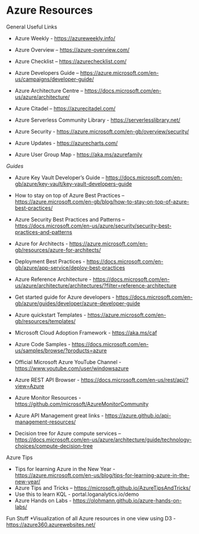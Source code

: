 # Azure Resources
General Useful Links


* Azure Weekly - https://azureweekly.info/

* Azure Overview – https://azure-overview.com/
* Azure Checklist – https://azurechecklist.com/
* Azure Developers Guide – https://azure.microsoft.com/en-us/campaigns/developer-guide/
* Azure Architecture Centre – https://docs.microsoft.com/en-us/azure/architecture/
* Azure Citadel – https://azurecitadel.com/
* Azure Serverless Community Library - https://serverlesslibrary.net/
* Azure Security - https://azure.microsoft.com/en-gb/overview/security/
* Azure Updates - https://azurecharts.com/
* Azure User Group Map - https://aka.ms/azurefamily


*Guides*
* Azure Key Vault Developer’s Guide – https://docs.microsoft.com/en-gb/azure/key-vault/key-vault-developers-guide
* How to stay on top of Azure Best Practices – https://azure.microsoft.com/en-gb/blog/how-to-stay-on-top-of-azure-best-practices/
* Azure Security Best Practices and Patterns – https://docs.microsoft.com/en-us/azure/security/security-best-practices-and-patterns
* Azure for Architects - https://azure.microsoft.com/en-gb/resources/azure-for-architects/
* Deployment Best Practices - https://docs.microsoft.com/en-gb/azure/app-service/deploy-best-practices
* Azure Reference Architecture - https://docs.microsoft.com/en-us/azure/architecture/architectures/?filter=reference-architecture
* Get started guide for Azure developers - https://docs.microsoft.com/en-gb/azure/guides/developer/azure-developer-guide
* Azure quickstart Templates - https://azure.microsoft.com/en-gb/resources/templates/
* Microsoft Cloud Adoption Framework - https://aka.ms/caf
* Azure Code Samples - https://docs.microsoft.com/en-us/samples/browse/?products=azure
* Official Microsoft Azure YouTube Channel - https://www.youtube.com/user/windowsazure
* Azure REST API Browser - https://docs.microsoft.com/en-us/rest/api/?view=Azure
* Azure Monitor Resources - https://github.com/microsoft/AzureMonitorCommunity
* Azure API Management great links - https://azure.github.io/api-management-resources/

* Decision tree for Azure compute services – https://docs.microsoft.com/en-us/azure/architecture/guide/technology-choices/compute-decision-tree

Azure Tips 
* Tips for learning Azure in the New Year - https://azure.microsoft.com/en-us/blog/tips-for-learning-azure-in-the-new-year/
* Azure Tips and Tricks – https://microsoft.github.io/AzureTipsAndTricks/
* Use this to learn KQL - portal.loganalytics.io/demo
* Azure Hands on Labs - https://olohmann.github.io/azure-hands-on-labs/


Fun Stuff
*Visualization of all Azure resources in one view using D3 - https://azure360.azurewebsites.net/
